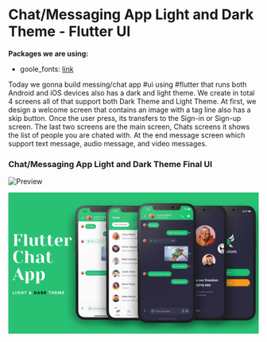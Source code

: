 # Chat/Messaging App Light and Dark Theme - Flutter UI

**Packages we are using:**

- goole_fonts: [link](https://pub.dev/packages/google_fonts)

Today we gonna build messing/chat app #ui using #flutter that runs both Android and iOS devices also has a dark and light theme. We create in total 4 screens all of that support both Dark Theme and Light Theme. At first, we design a welcome screen that contains an image with a tag line also has a skip button. Once the user press, its transfers to the Sign-in or Sign-up screen. The last two screens are the main screen, Chats screens it shows the list of people you are chated with. At the end message screen which support text message, audio message, and video messages.

### Chat/Messaging App Light and Dark Theme Final UI

![Preview](/gif.gif)

![App UI](/ui.png)

